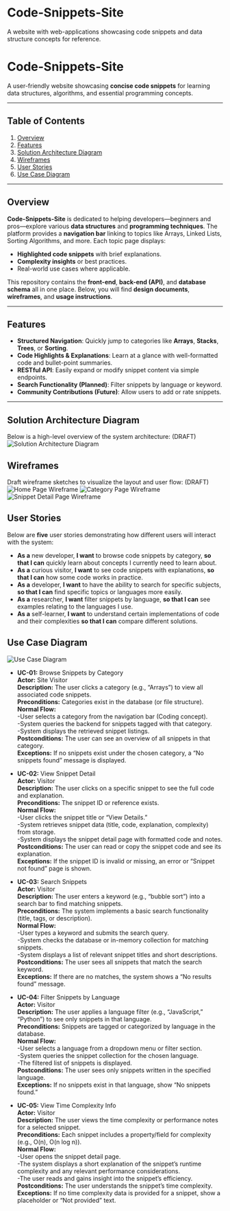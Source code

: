 # Code-Snippets-Site
A website with web-applications showcasing code snippets and data structure concepts for reference. 

# **Code-Snippets-Site**  
A user-friendly website showcasing **concise code snippets** for learning data structures, algorithms, and essential programming concepts.

---

## **Table of Contents**  
1. [Overview](#overview)  
2. [Features](#features)  
3. [Solution Architecture Diagram](#solution-architecture-diagram)  
4. [Wireframes](#wireframes)
5. [User Stories](#user-stories)
6. [Use Case Diagram](#use-case-diagram) 

---

## **Overview**  
**Code-Snippets-Site** is dedicated to helping developers—beginners and pros—explore various **data structures** and **programming techniques**. The platform provides a **navigation bar** linking to topics like Arrays, Linked Lists, Sorting Algorithms, and more. Each topic page displays:

- **Highlighted code snippets** with brief explanations.  
- **Complexity insights** or best practices.  
- Real-world use cases where applicable.

This repository contains the **front-end**, **back-end (API)**, and **database schema** all in one place. Below, you will find **design documents**, **wireframes**, and **usage instructions**.

---

## **Features**  
- **Structured Navigation**: Quickly jump to categories like **Arrays**, **Stacks**, **Trees**, or **Sorting**.  
- **Code Highlights & Explanations**: Learn at a glance with well-formatted code and bullet-point summaries.  
- **RESTful API**: Easily expand or modify snippet content via simple endpoints.  
- **Search Functionality (Planned)**: Filter snippets by language or keyword.  
- **Community Contributions (Future)**: Allow users to add or rate snippets.

---

## **Solution Architecture Diagram**  
Below is a high-level overview of the system architecture: (DRAFT)
![Solution Architecture Diagram](Images/Architecture.png)

## **Wireframes**
Draft wireframe sketches to visualize the layout and user flow: (DRAFT)
![Home Page Wireframe](Images/WireframeHome.png)
![Category Page Wireframe](Images/WireframeCategory.png)
![Snippet Detail Page Wireframe](Images/WireframeDetails.png)

## **User Stories**
Below are **five** user stories demonstrating how different users will interact with the system:
- **As a** new developer, **I want** to browse code snippets by category, **so that I can** quickly learn about concepts I currently need to learn about.
- **As a** curious visitor, **I want** to see code snippets with explanations, **so that I can** how some code works in practice.
- **As a** developer, **I want** to have the ability to search for specific subjects, **so that I can** find specific topics or languages more easily.
- **As a** researcher, **I want** filter snippets by language, **so that I can** see examples relating to the languages I use.
- **As a** self-learner, **I want** to understand certain implementations of code and their complexities **so that I can** compare different solutions.

## **Use Case Diagram**
![Use Case Diagram](Images/UseCase.png)

- **UC-01:** Browse Snippets by Category  
**Actor:** Site Visitor  
**Description:** The user clicks a category (e.g., “Arrays”) to view all associated code snippets.  
**Preconditions:** Categories exist in the database (or file structure).  
**Normal Flow:**  
-User selects a category from the navigation bar (Coding concept).  
-System queries the backend for snippets tagged with that category.  
-System displays the retrieved snippet listings.  
**Postconditions:** The user can see an overview of all snippets in that category.  
**Exceptions:** If no snippets exist under the chosen category, a “No snippets found” message is displayed.  

- **UC-02:** View Snippet Detail  
**Actor:** Visitor  
**Description:** The user clicks on a specific snippet to see the full code and explanation.  
**Preconditions:** The snippet ID or reference exists.  
**Normal Flow:**  
-User clicks the snippet title or “View Details.”  
-System retrieves snippet data (title, code, explanation, complexity) from storage.  
-System displays the snippet detail page with formatted code and notes.  
**Postconditions:** The user can read or copy the snippet code and see its explanation.  
**Exceptions:** If the snippet ID is invalid or missing, an error or “Snippet not found” page is shown.  

- **UC-03:** Search Snippets  
**Actor:** Visitor  
**Description:** The user enters a keyword (e.g., “bubble sort”) into a search bar to find matching snippets.  
**Preconditions:** The system implements a basic search functionality (title, tags, or description).  
**Normal Flow:**  
-User types a keyword and submits the search query.  
-System checks the database or in-memory collection for matching snippets.  
-System displays a list of relevant snippet titles and short descriptions.  
**Postconditions:** The user sees all snippets that match the search keyword.  
**Exceptions:** If there are no matches, the system shows a “No results found” message.  

- **UC-04:** Filter Snippets by Language  
**Actor:** Visitor  
**Description:** The user applies a language filter (e.g., “JavaScript,” “Python”) to see only snippets in that language.  
**Preconditions:** Snippets are tagged or categorized by language in the database.  
**Normal Flow:**  
-User selects a language from a dropdown menu or filter section.  
-System queries the snippet collection for the chosen language.  
-The filtered list of snippets is displayed.  
**Postconditions:** The user sees only snippets written in the specified language.  
**Exceptions:** If no snippets exist in that language, show “No snippets found.”  

- **UC-05:** View Time Complexity Info  
**Actor:** Visitor  
**Description:** The user views the time complexity or performance notes for a selected snippet.  
**Preconditions:** Each snippet includes a property/field for complexity (e.g., O(n), O(n log n)).  
**Normal Flow:**  
-User opens the snippet detail page.  
-The system displays a short explanation of the snippet’s runtime complexity and any relevant performance considerations.  
-The user reads and gains insight into the snippet’s efficiency.  
**Postconditions:** The user understands the snippet’s time complexity.  
**Exceptions:** If no time complexity data is provided for a snippet, show a placeholder or “Not provided” text.  